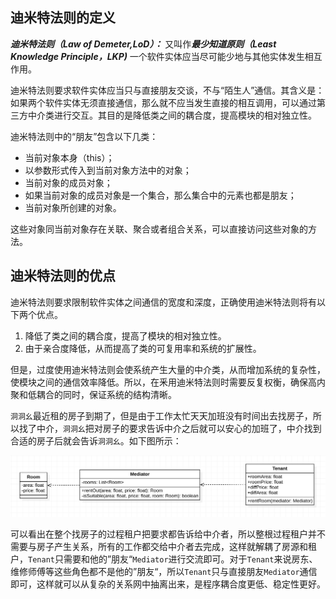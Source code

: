 ## 迪米特法则的定义

***迪米特法则（Law of Demeter,LoD）：*** 又叫作***最少知道原则（Least Knowledge Principle，LKP)*** 一个软件实体应当尽可能少地与其他实体发生相互作用。



迪米特法则要求软件实体应当只与直接朋友交谈，不与“陌生人”通信。其含义是：如果两个软件实体无须直接通信，那么就不应当发生直接的相互调用，可以通过第三方中介类进行交互。其目的是降低类之间的耦合度，提高模块的相对独立性。



迪米特法则中的“朋友”包含以下几类：

- 当前对象本身（this）；
- 以参数形式传入到当前对象方法中的对象；
- 当前对象的成员对象；
- 如果当前对象的成员对象是一个集合，那么集合中的元素也都是朋友；
- 当前对象所创建的对象。



这些对象同当前对象存在关联、聚合或者组合关系，可以直接访问这些对象的方法。



## 迪米特法则的优点

迪米特法则要求限制软件实体之间通信的宽度和深度，正确使用迪米特法则将有以下两个优点。

1. 降低了类之间的耦合度，提高了模块的相对独立性。
2. 由于亲合度降低，从而提高了类的可复用率和系统的扩展性。


但是，过度使用迪米特法则会使系统产生大量的中介类，从而增加系统的复杂性，使模块之间的通信效率降低。所以，在釆用迪米特法则时需要反复权衡，确保高内聚和低耦合的同时，保证系统的结构清晰。



`洞洞幺`最近租的房子到期了，但是由于工作太忙天天加班没有时间出去找房子，所以找了中介，`洞洞幺`把对房子的要求告诉中介之后就可以安心的加班了，中介找到合适的房子后就会告诉`洞洞幺`。如下图所示：

<img src="images/image-20210106212522886.png" alt="image-20210106212522886" style="zoom:50%;" />

可以看出在整个找房子的过程租户把要求都告诉给中介者，所以整根过程租户并不需要与房子产生关系，所有的工作都交给中介者去完成，这样就解耦了房源和租户，`Tenant`只需要和他的”朋友“`Mediator`进行交流即可。对于`Tenant`来说房东、维修师傅等这些角色都不是他的”朋友“，所以`Tenant`只与直接朋友`Mediator`通信即可，这样就可以从复杂的关系网中抽离出来，是程序耦合度更低、稳定性更好。





